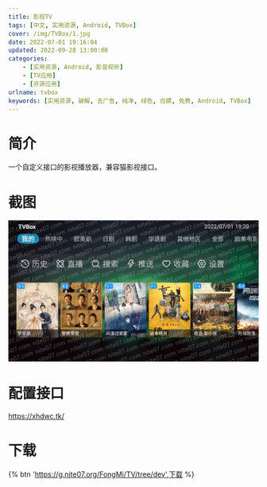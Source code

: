 ```yaml
---
title: 影视TV
tags: [中文, 实用资源, Android, TVBox]
cover: /img/TVBox/1.jpg
date: 2022-07-01 19:16:04
updated: 2022-09-28 13:00:00
categories:
    - [实用资源, Android, 影音视听]
    - [TV应用]
    - [开源应用]
urlname: tvbox
keywords: [实用资源, 破解, 去广告, 纯净, 绿色, 白嫖, 免费, Android, TVBox]
---
```


# 简介

一个自定义接口的影视播放器，兼容猫影视接口。

# 截图

![](/img/TVBox/2.jpg)

# 配置接口

https://xhdwc.tk/

# 下载

{% btn 'https://g.nite07.org/FongMi/TV/tree/dev',下载 %}
